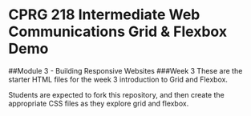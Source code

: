 # CPRG 218 Intermediate Web Communications Grid & Flexbox Demo
##Module 3 - Building Responsive Websites
###Week 3
These are the starter HTML files for the week 3 introduction to Grid and Flexbox.

Students are expected to fork this repository, and then create the appropriate CSS files as they explore grid and flexbox.